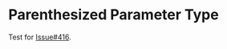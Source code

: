 # Parenthesized Parameter Type

Test for [Issue#416](https://github.com/neutrinocorp/mock/issues/416).
